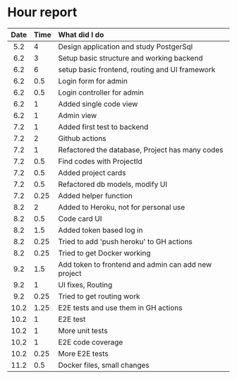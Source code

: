 # Hour report  

|Date|Time|What did I do|  
| :----:|:-----| :-----|
|5.2| 4| Design application and study PostgerSql|
|6.2| 3 | Setup basic structure and working backend|  
|6.2| 6 | setup basic frontend, routing and UI framework|  
|6.2| 0.5 | Login form for admin|  
|6.2| 0.5 | Login controller for admin|  
|6.2| 1 | Added single code view|  
|6.2| 1 | Admin view|  
|7.2| 1 | Added first test to backend|  
|7.2| 2 | Github actions|  
|7.2| 1 | Refactored the database, Project has many codes|  
|7.2| 0.5 | Find codes with ProjectId |  
|7.2| 0.5 | Added project cards|  
|7.2| 0.5| Refactored db models, modify UI|  
|7.2| 0.25 | Added helper function|  
|8.2| 2 | Added to Heroku, not for personal use|  
|8.2| 0.5 | Code card UI |  
|8.2| 1.5 |Added token based log in |  
|8.2| 0.25 |Tried to add 'push heroku' to GH actions|  
|8.2| 0.25 |Tried to get Docker working|  
|9.2| 1.5 |Add token to frontend and admin can add new project|  
|9.2| 1 | UI fixes, Routing|  
|9.2| 0.25 |Tried to get routing work|  
|10.2| 1.25 |E2E tests and use them in GH actions| 
|10.2| 1 | E2E test |  
|10.2| 1 | More unit tests|  
|10.2| 1 | E2E code coverage |  
|10.2| 0.25 |More E2E tests|  
|11.2| 0.5 |Docker files, small changes|  
